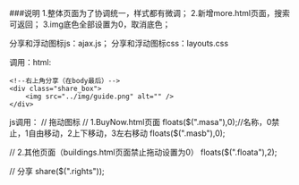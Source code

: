 ###说明
1.整体页面为了协调统一，样式都有微调；
2.新增more.html页面，搜索可返回；
3.img底色全部设置为0，取消底色；


分享和浮动图标js：ajax.js；
分享和浮动图标css：layouts.css


调用：html:
	<!--浮标（section标签里的最后）-->
	<a class="floata" href="home.html">
		<img src="../img/home.png" alt="" />
	</a>

	<!--右上角分享（在body最后）-->
	<div class="share_box">
		<img src="../img/guide.png" alt="" />
	</div>


js调用：
//	拖动图标
//	1.BuyNow.html页面
	floats($(".masa"),0);//名称，0禁止，1自由移动，2上下移动，3左右移动
	floats($(".masb"),0);

//	2.其他页面（buildings.html页面禁止拖动设置为0）
	floats($(".floata"),2);	


//	分享
	share($(".rights"));


